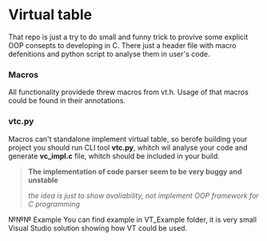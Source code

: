 # Virtual table
That repo is just a try to do small and funny trick to provive some explicit OOP consepts to developing in C.
There just a header file with macro defenitions and python script to analyse them in user's code.
### Macros
All functionality providede threw macros from vt.h.
Usage of that macros could be found in their annotations.

### vtc.py
Macros can't standalone implement virtual table, so berofe building your project you should run CLI tool __vtc.py__, whitch wil analyse your code and generate __vc_impl.c__ file, whitch should be included in your build.

> **The implementation of code parser seem to be very buggy and unstable** 
>
>  _the idea is just to show avaliability, not implement OOP framework for C programming_

№№№ Example 
You can find example in VT_Example folder, it is very small Visual Studio solution showing how VT could be used. 
